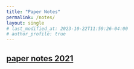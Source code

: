 ```yaml
---
title: "Paper Notes"
permalink: /notes/
layout: single
# last_modified_at: 2023-10-22T11:59:26-04:00
# author_profile: true
---
```


## [paper notes 2021](/_pets/paper-notes-2021/)


